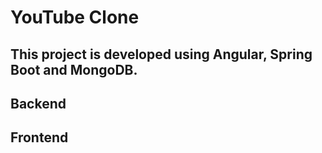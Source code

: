 # YouTube Clone 
## This project is developed using Angular, Spring Boot and MongoDB.

## Backend



## Frontend
 
